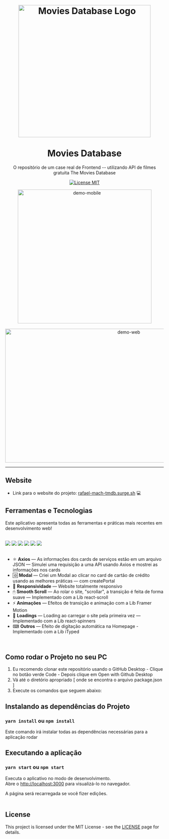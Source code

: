 <h1 align="center">
<br>
  <img src="https://user-images.githubusercontent.com/85365177/145434996-5cd3d369-0365-4a69-86b3-63ae4f5c9e7a.PNG" alt="Movies Database Logo" width="420">
<br>
<br>
Movies Database
</h1>

<p align="center">O repositório de um  case real de Frontend -- utilizando API de filmes gratuita The Movies Database</p>

<p align="center">
  <a href="https://opensource.org/licenses/MIT">
    <img src="https://img.shields.io/badge/License-MIT-blue.svg" alt="License MIT">
  </a>
</p>

<div align="center">
  <img src="https://user-images.githubusercontent.com/85365177/141128034-554a17bb-d5a3-41ff-ab42-bab1f423fec8.gif" alt="demo-mobile" height="425">
</div>
<br>
<div align="center">
  <img src="https://user-images.githubusercontent.com/85365177/145585085-3edd7057-1679-46da-9140-9df95cbb9a57.gif" alt="demo-web" height="425" width="770">
</div>
  


<hr />

## Website
- Link para o website do projeto:  <a href="https://rafael-mach-tmdb.surge.sh/" target="_blank"> rafael-mach-tmdb.surge.sh</a> 💻 

## Ferramentas e Tecnologias

Este aplicativo apresenta todas as ferramentas e práticas mais recentes em desenvolvimento web!
<br>
<br>
<div>
<img src="https://img.shields.io/badge/React-20232A?style=for-the-badge&logo=react&logoColor=61DAFB">
  <img src="https://img.shields.io/badge/React_Router-CA4245?style=for-the-badge&logo=react-router&logoColor=white">
  <img src="https://img.shields.io/badge/styled--components-DB7093?style=for-the-badge&logo=styled-components&logoColor=white">
  <img src="https://img.shields.io/badge/JavaScript-F7DF1E?style=for-the-badge&logo=javascript&logoColor=black">
 <img src="https://img.shields.io/badge/CSS3-1572B6?style=for-the-badge&logo=css3&logoColor=white"> 
 <img src="https://img.shields.io/badge/HTML5-E34F26?style=for-the-badge&logo=html5&logoColor=white">  
 </div>
 <br>

- ⚛️ **Axios** — As informações dos cards de serviços estão em um arquivo JSON — Simulei uma requisição a uma API usando Axios e mostrei as informações nos cards
- 🆔 **Modal** — Criei um Modal ao clicar no card de cartão de crédito usando as melhores práticas — com createPortal
- 📱  **Responsividade** — Website totalmente responsivo
- 🖱 **Smooth Scroll** — Ao rolar o site, "scrollar", a transição é feita de forma suave — Implementado com a Lib react-scroll
- :zap: **Animações** — Efeitos de transição e animação com a Lib Framer Motion
- 🔄 **Loadings** — Loading ao carregar o site pela primeira vez — Implementado com a Lib react-spinners 
- ⌨ **Outros** — Efeito de digitação automática na Homepage - Implementado com a Lib iTyped

<br>

## Como rodar o Projeto no seu PC

1. Eu recomendo clonar este repositório usando o GitHub Desktop - Clique no botão verde Code - Depois clique em Open with Github Desktop
2. Vá até o diretório apropriado [ onde se encontra o arquivo package.json ]
3. Execute os comandos que seguem abaixo:


##  Instalando as dependências do Projeto

### `yarn install` ou `npm install`

Este comando irá instalar todas as dependências necessárias para a aplicação rodar
<br>

## Executando a aplicação

### `yarn start` ou `npm start`

Executa o aplicativo no modo de desenvolvimento.\
Abre o [http://localhost:3000](http://localhost:3000) para visualizá-lo no navegador.

A página será recarregada se você fizer edições.\
<br>


## License

This project is licensed under the MIT License - see the [LICENSE](https://opensource.org/licenses/MIT) page for details.

